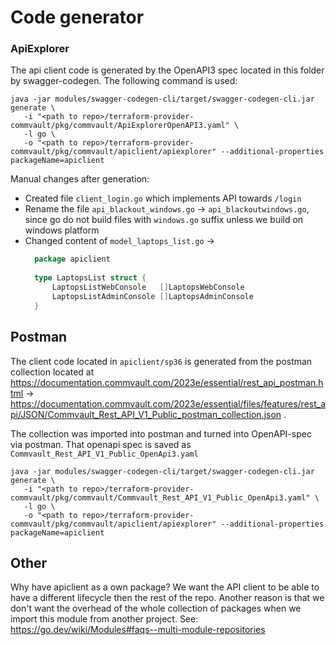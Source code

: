 # Code generator

### ApiExplorer

The api client code is generated by the OpenAPI3 spec located in this folder by swagger-codegen.
The following command is used:
```shell
java -jar modules/swagger-codegen-cli/target/swagger-codegen-cli.jar generate \
   -i "<path to repo>/terraform-provider-commvault/pkg/commvault/ApiExplorerOpenAPI3.yaml" \
   -l go \
   -o "<path to repo>/terraform-provider-commvault/pkg/commvault/apiclient/apiexplorer" --additional-properties packageName=apiclient
```

Manual changes after generation:
- Created file `client_login.go` which implements API towards `/login`
- Rename the file `api_blackout_windows.go` -> `api_blackoutwindows.go`, since go do not build files with `windows.go` suffix unless we build on windows platform
- Changed content of `model_laptops_list.go` ->
  ```go
    package apiclient
    
    type LaptopsList struct {
	    LaptopsListWebConsole   []LaptopsWebConsole
	    LaptopsListAdminConsole []LaptopsAdminConsole
    }
    ```
  
## Postman

The client code located in `apiclient/sp36` is generated from the postman collection located at https://documentation.commvault.com/2023e/essential/rest_api_postman.html -> https://documentation.commvault.com/2023e/essential/files/features/rest_api/JSON/Commvault_Rest_API_V1_Public_postman_collection.json . 

The collection was imported into postman and turned into OpenAPI-spec via postman. That openapi spec is saved as `Commvault_Rest_API_V1_Public_OpenApi3.yaml`

```shell
java -jar modules/swagger-codegen-cli/target/swagger-codegen-cli.jar generate \
   -i "<path to repo>/terraform-provider-commvault/pkg/commvault/Commvault_Rest_API_V1_Public_OpenApi3.yaml" \
   -l go \
   -o "<path to repo>/terraform-provider-commvault/pkg/commvault/apiclient/apiexplorer" --additional-properties packageName=apiclient
```


## Other

Why have apiclient as a own package?
We want the API client to be able to have a different lifecycle then the rest of the repo. 
Another reason is that we don't want the overhead of the whole collection of packages when we import this module from another project.
See: https://go.dev/wiki/Modules#faqs--multi-module-repositories